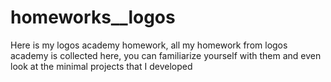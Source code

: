 # homeworks__logos
Here is my logos academy homework, all my homework from logos academy is collected here, you can familiarize yourself with them and even look at the minimal projects that I developed
